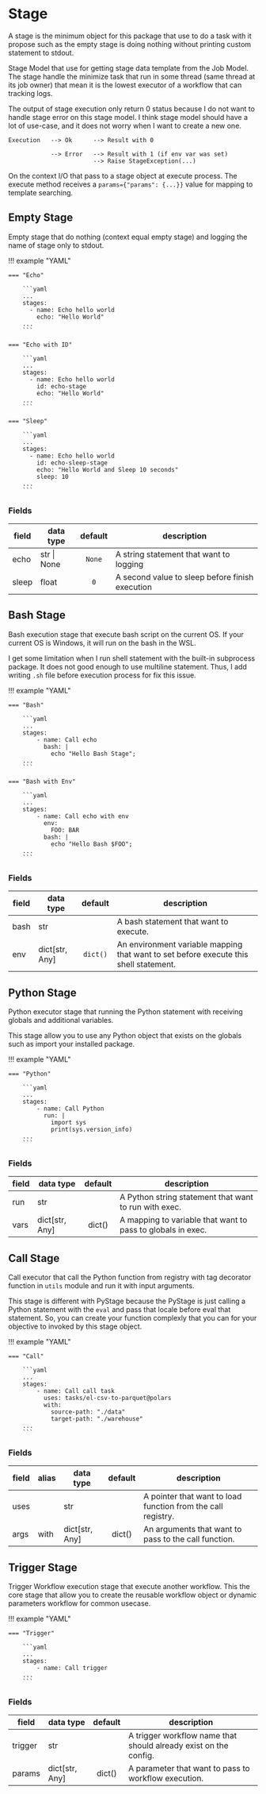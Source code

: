 # Stage

A stage is the minimum object for this package that use to do a task with it
propose such as the empty stage is doing nothing without printing custom statement
to stdout.

Stage Model that use for getting stage data template from the Job Model.
The stage handle the minimize task that run in some thread (same thread at
its job owner) that mean it is the lowest executor of a workflow that can
tracking logs.

The output of stage execution only return 0 status because I do not want to
handle stage error on this stage model. I think stage model should have a lot of
use-case, and it does not worry when I want to create a new one.

```text
Execution   --> Ok      --> Result with 0

            --> Error   --> Result with 1 (if env var was set)
                        --> Raise StageException(...)
```

On the context I/O that pass to a stage object at execute process. The
execute method receives a `params={"params": {...}}` value for mapping to
template searching.

## Empty Stage

Empty stage that do nothing (context equal empty stage) and logging the name of
stage only to stdout.

!!! example "YAML"

    === "Echo"

        ```yaml
        ...
        stages:
          - name: Echo hello world
            echo: "Hello World"
        ...
        ```

    === "Echo with ID"

        ```yaml
        ...
        stages:
          - name: Echo hello world
            id: echo-stage
            echo: "Hello World"
        ...
        ```

    === "Sleep"

        ```yaml
        ...
        stages:
          - name: Echo hello world
            id: echo-sleep-stage
            echo: "Hello World and Sleep 10 seconds"
            sleep: 10
        ...
        ```

### Fields

| field | data type   | default | description                                     |
|-------|-------------|:-------:|-------------------------------------------------|
| echo  | str \| None | `None`  | A string statement that want to logging         |
| sleep | float       |   `0`   | A second value to sleep before finish execution |

## Bash Stage

Bash execution stage that execute bash script on the current OS.
If your current OS is Windows, it will run on the bash in the WSL.

I get some limitation when I run shell statement with the built-in
subprocess package. It does not good enough to use multiline statement.
Thus, I add writing ``.sh`` file before execution process for fix this
issue.

!!! example "YAML"

    === "Bash"

        ```yaml
        ...
        stages:
            - name: Call echo
              bash: |
                echo "Hello Bash Stage";
        ...
        ```

    === "Bash with Env"

        ```yaml
        ...
        stages:
            - name: Call echo with env
              env:
                FOO: BAR
              bash: |
                echo "Hello Bash $FOO";
        ...
        ```

### Fields

| field   | data type      | default  | description                                                                           |
|---------|----------------|:--------:|---------------------------------------------------------------------------------------|
| bash    | str            |          | A bash statement that want to execute.                                                |
| env     | dict[str, Any] | `dict()` | An environment variable mapping that want to set before execute this shell statement. |

## Python Stage

Python executor stage that running the Python statement with receiving
globals and additional variables.

This stage allow you to use any Python object that exists on the globals
such as import your installed package.

!!! example "YAML"

    === "Python"

        ```yaml
        ...
        stages:
            - name: Call Python
              run: |
                import sys
                print(sys.version_info)
        ...
        ```

### Fields

| field | data type      | default  | description                                                 |
|-------|----------------|:--------:|-------------------------------------------------------------|
| run   | str            |          | A Python string statement that want to run with exec.       |
| vars  | dict[str, Any] |  dict()  | A mapping to variable that want to pass to globals in exec. |

## Call Stage

Call executor that call the Python function from registry with tag
decorator function in ``utils`` module and run it with input arguments.

This stage is different with PyStage because the PyStage is just calling
a Python statement with the ``eval`` and pass that locale before eval that
statement. So, you can create your function complexly that you can for your
objective to invoked by this stage object.

!!! example "YAML"

    === "Call"

        ```yaml
        ...
        stages:
            - name: Call call task
              uses: tasks/el-csv-to-parquet@polars
              with:
                source-path: "./data"
                target-path: "./warehouse"
        ...
        ```

### Fields

| field  | alias | data type           | default  | description                                                  |
|--------|-------|---------------------|:--------:|--------------------------------------------------------------|
| uses   |       | str                 |          | A pointer that want to load function from the call registry. |
| args   | with  | dict[str, Any]      |  dict()  | An arguments that want to pass to the call function.         |

## Trigger Stage

Trigger Workflow execution stage that execute another workflow. This
the core stage that allow you to create the reusable workflow object or
dynamic parameters workflow for common usecase.

!!! example "YAML"

    === "Trigger"

        ```yaml
        ...
        stages:
            - name: Call trigger
        ...
        ```

### Fields

| field     | data type      | default  | description                                                      |
|-----------|----------------|:--------:|------------------------------------------------------------------|
| trigger   | str            |          | A trigger workflow name that should already exist on the config. |
| params    | dict[str, Any] |  dict()  | A parameter that want to pass to workflow execution.             |
